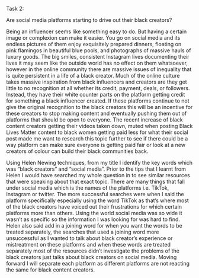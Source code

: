 Task 2:

Are social media platforms starting to drive out their black creators?

Being an influencer seems like something easy to do. But having a certain image or complexion can make it easier.
You go on social media and its endless pictures of them enjoy exquisitely prepared dinners, floating on pink flamingos in beautiful blue pools, and photographs of massive hauls of luxury goods. The big smiles, consistent Instagram lives documenting their lives it may seem like the outside world has no effect on them whatsoever, however in the online community there are massive issues of inequality that is quite persistent in a life of a black creator.
Much of the online culture takes massive inspiration from black influencers and creators are they get little to no recognition at all whether its credit, payment, deals, or followers. Instead, they have their white counter parts on the platform getting credit for something a black influencer created. If these platforms continue to not give the original recognition to the black creators this will be an incentive for these creators to stop making content and eventually pushing them out of platforms that should be open to everyone. The recent increase of black content creators getting their videos taken down, muted when posting Black Lives Matter content to black women getting paid less for what their social post made me want to research this topic further to see if there could be a way platform can make sure everyone is getting paid fair or look at a new creators of colour can build their black communities back.

Using Helen Newing techniques, from my title I identify the key words which was “black creators” and “social media”. Prior to the tips that I learnt from Helen I would have searched my whole question in to see similar resources that were speaking about that exact topic. There are many things that fall under social media which is the names of the platforms i.e. TikTok, Instagram or twitter. The more successful searches were when I said the platform specifically especially using the word TikTok as that’s where most of the black creators have voiced out their frustrations for which certain platforms more than others. Using the world social media was so wide it wasn’t as specific so the information I was looking for was hard to find. Helen also said add in a joining word for when you want the words to be treated separately, the searches that used a joining word more unsuccessful as I wanted to talk about black creator’s experience or mistreatment on these platforms and when these words are treated separately most of the resources didn’t investigate the problems of the black creators just talks about black creators on social media. Moving forward I will separate each platform as different platforms are not reacting the same for black content creators.
